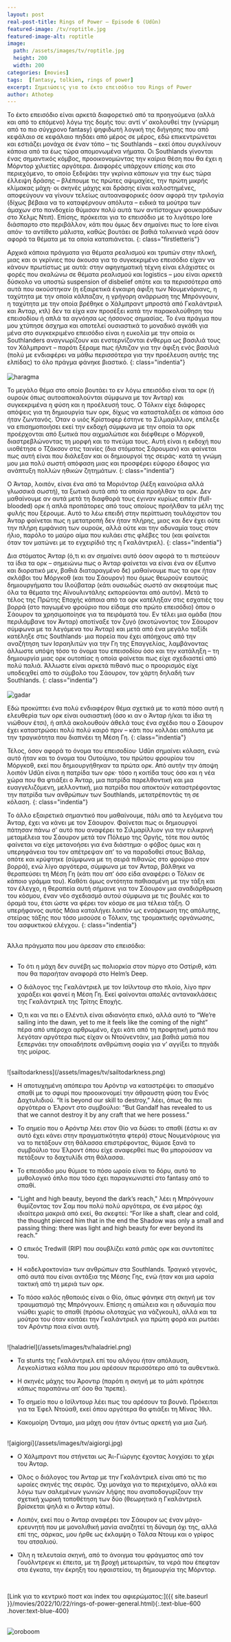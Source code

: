 ```yaml
---
layout: post
real-post-title: Rings of Power – Episode 6 (Udûn)
featured-image: /tv/roptitle.jpg
featured-image-alt: roptitle
image:
  path: /assets/images/tv/roptitle.jpg
  height: 200
  width: 200
categories: [movies]
tags:  [fantasy, tolkien, rings of power]
excerpt: Σημειώσεις για το έκτο επεισόδιο του Rings of Power
author: Athotep
---
```


Το έκτο επεισόδιο είναι αρκετά διαφορετικό από τα προηγούμενα (αλλά και από το επόμενο) λόγω της δομής του: αντί ν’ ακολουθεί την (γνώριμη από το πιο σύγχρονο fantasy) ψηφιδωτή λογική της διήγησης που από κεφάλαιο σε κεφάλαιο πηδάει από μέρος σε μέρος, εδώ επικεντρώνεται και εστιάζει μονάχα σε έναν τόπο – τις Southlands – εκεί όπου συγκλίνουν κάποια από τα έως τώρα απομονωμένα νήματα. Οι Southlands γίνονται ένας σημαντικός κόμβος, προοικονομώντας την καίρια θέση που θα έχει η Μόρντορ χιλιετίες αργότερα. Διαφορές υπάρχουν επίσης και στο περιεχόμενο, το οποίο ξεδιψάει την γκρίνια κάποιων για την έως τώρα έλλειψη δράσης – βλέπουμε τις πρώτες αψιμαχίες, την πρώτη μικρής κλίμακας μάχη· οι σκηνές μάχης και δράσης είναι καλοστημένες, αποφεύγουν να γίνουν τελείως αυτοαναφορικές όσον αφορά την τριλογία (δίχως βέβαια να το καταφέρνουν απόλυτα – ειδικά τα μούτρα των άμαχων στο πανδοχείο θύμισαν πολύ αυτά των αντίστοιχων φουκαράδων στο Χελμς Ντιπ). Επίσης, πρόκειται για το επεισόδιο με το λιγότερο lore διάσπαρτο στο περιβάλλον, κάτι που όμως δεν σημαίνει πως το lore είναι απόν· το αντίθετο μάλιστα, καθώς βουτάει σε βαθιά τολκινικά νερά όσον αφορά τα θέματα με τα οποία καταπιάνεται.
{: class="firstletteris"}

Αρχικά κάποια πράγματα για θέματα ρεαλισμού και τρυπών στην πλοκή, μιας και οι γκρίνιες που άκουσα για το συγκεκριμένο επεισόδιο είχαν να κάνουν πρωτίστως με αυτά: στην αφηγηματική τέχνη είναι ελάχιστες οι φορές που σκαλώνω σε θέματα ρεαλισμού και logistics – μου είναι αρκετά δύσκολο να υποστώ suspension of disbelief οπότε και τα περισσότερα από αυτά που ακούστηκαν (η εξαιρετικά έγκαιρη άφιξη των Νουμενόριανς, η ταχύτητα με την οποία κάλπαζαν, η γρήγορη ανάρρωση της Μπρόνγουιν, η ταχύτητα με την οποία βρέθηκε ο Χάλμπραντ μπροστά από Γκαλάντριελ και Άνταρ, κτλ) δεν τα είχα καν προσέξει κατά την παρακολούθηση του επεισοδίου ή απλά τα αγνόησα ως ήσσονος σημασίας. Το ένα πράγμα που μου χτύπησε άσχημα και αποτελεί ουσιαστικά το μοναδικό αγκάθι για μένα στο συγκεκριμένο επεισόδιο είναι η ευκολία με την οποία οι Southlanders αναγνωρίζουν και ενστερνίζονται ένθερμα ως βασιλιά τους τον Χάλμπραντ – παρότι ξέραμε πως ήλπιζαν για την άφιξη ενός βασιλιά (πολύ με ενδιαφέρει να μάθω περισσότερα για την προέλευση αυτής της ελπίδας) το όλο πράγμα φάνηκε βιαστικό.
{: class="indentia"}  
<br>
![haragma](/assets/images/tv/haragma.png) 
<br>

Το μεγάλο θέμα στο οποίο βουτάει το εν λόγω επεισόδιο είναι τα ορκ (ή ουρούκ όπως αυτοαποκαλούνται σύμφωνα με τον Άνταρ) και συγκεκριμένα η φύση και η προέλευσή τους. Ο Τόλκιν είχε διάφορες απόψεις για τη δημιουργία των ορκ, δίχως να κατασταλάξει σε κάποια όσο ήταν ζωντανός. Όταν ο υιός Κρίστοφερ έστηνε το Σιλμαρίλλιον, επέλεξε να επισημοποιήσει εκεί την εκδοχή σύμφωνα με την οποία τα ορκ προέρχονται από ξωτικά που αιχμαλώτισε και διέφθειρε ο Μόργκοθ, διαστρεβλώνοντας τη μορφή και το πνεύμα τους. Αυτή είναι η εκδοχή που υιοθέτησε ο Τζάκσον στις ταινίες (δια στόματος Σάρουμαν) και φαίνεται πως αυτή είναι που διάλεξαν και οι δημιουργοί της σειράς· κατά τη γνώμη μου μια πολύ σωστή απόφαση μιας και προσφέρει εύφορο έδαφος για ανάπτυξη πολλών ηθικών ζητημάτων.
{: class="indentia"}

Ο Άνταρ, λοιπόν, είναι ένα από τα Μοριόντορ (λέξη καινούρια αλλά γλωσσικά σωστή), τα ξωτικά αυτά από τα οποία προήλθαν τα ορκ. Δεν μαθαίνουμε αν αυτά μετά τη διαφθορά τους έγιναν κυρίως ειπείν (full-blooded) ορκ ή απλά προπάτορες από τους οποίους προήλθαν τα μέλη της φυλής που ξέρουμε. Αυτό το λέω επειδή στην περίπτωση τουλάχιστον του Άνταρ φαίνεται πως η μετατροπή δεν ήταν πλήρης, μιας και δεν έχει ούτε την πλήρη εμφάνιση των ουρούκ, αλλά ούτε και την αδυναμία τους στον ήλιο, παρόλο το μαύρο αίμα που κυλάει στις φλέβες του (και φαίνεται όταν τον ματώνει με το εγχειρίδιό της η Γκαλάντριελ).
{: class="indentia"}

Δια στόματος Άνταρ (ό,τι κι αν σημαίνει αυτό όσον αφορά το τι πιστεύουν τα ίδια τα ορκ – σημειώνω πως ο Άνταρ φαίνεται να είναι ένα ον έξυπνο και διορατικό μεν, βαθιά διαταραγμένο δε) μαθαίνουμε πως τα ορκ ήταν σκλάβοι του Μόργκοθ (και του Σάουρον) που όμως θεωρούν εαυτούς δημιουργήματα του Ιλούβαταρ (κάτι ουσιωδώς σωστό αν σκεφτούμε πως όλα τα θέματα της Αϊνουλιντάλης εκπορεύονται από αυτόν). Μετά το τέλος της Πρώτης Εποχής κάποια από τα ορκ κατέληξαν στις εσχατιές του βορρά (στο παγωμένο φρούριο που είδαμε στο πρώτο επεισόδιο) όπου ο Σάουρον τα χρησιμοποίησε για τα πειράματά του. Εν τέλει μια ομάδα (που περιλάμβανε τον Άνταρ) αποτίναξε τον ζυγό (σκοτώνοντας τον Σάουρον σύμφωνα με τα λεγόμενα του Άνταρ) και μετά από ένα μεγάλο ταξίδι κατέληξε στις Southlands· μια πορεία που έχει απόηχους από την αναζήτηση των Ισραηλιτών για την Γη της Επαγγελίας, λαμβάνοντας άλλωστε υπόψη τόσο το όνομα του επεισοδίου όσο και την κατάληξη – τη δημιουργία μιας ορκ ουτοπίας η οποία φαίνεται πως είχε σχεδιαστεί από πολύ παλιά. Άλλωστε είναι αρκετά πιθανό πως ο προορισμός είχε υποδειχθεί από το σύμβολο του Σάουρον, τον χάρτη δηλαδή των Southlands.
{: class="indentia"}  
<br>
![gadar](/assets/images/tv/gadar.png) 
<br>

Εδώ προκύπτει ένα πολύ ενδιαφέρον θέμα σχετικά με το κατά πόσο αυτή η ελευθερία των ορκ είναι ουσιαστική (όσο κι αν ο Άνταρ ή/και τα ίδια τη νιώθουν έτσι), ή απλά ακολουθούν άθελά τους ένα σχέδιο που ο Σάουρον έχει καταστρώσει πολύ πολύ καιρό πριν – κάτι που κολλάει απόλυτα με την τραγικότητα που διαπνέει τη Μέση Γη.
{: class="indentia"}

Τέλος, όσον αφορά το όνομα του επεισοδίου· Udûn σημαίνει κόλαση, ενώ αυτό ήταν και το όνομα του Ουτούμνο, του πρώτου φρουρίου του Μόργκοθ, εκεί που δημιουργήθηκαν τα πρώτα ορκ. Από αυτήν την άποψη λοιπόν Udûn είναι η πατρίδα των ορκ· τόσο η κοιτίδα τους όσο και η νέα χώρα που θα φτιάξει ο Άνταρ, μια πατρίδα παρελθοντική και μια ευαγγελιζόμενη, μελλοντική, μια πατρίδα που αποκτούν καταστρέφοντας την πατρίδα των ανθρώπων των Southlands, μετατρέποντάς τη σε κόλαση.
{: class="indentia"}

Το άλλο εξαιρετικά σημαντικό που μαθαίνουμε, πάλι από τα λεγόμενα του Άνταρ, έχει να κάνει με τον Σάουρον. Φαίνεται πως οι δημιουργοί πάτησαν πάνω σ’ αυτό που αναφέρει το Σιλμαρίλλιον για την ειλικρινή μεταμέλεια του Σάουρον μετά τον Πόλεμο της Οργής, τότε που αυτός φαίνεται να είχε μετανοήσει για ένα διάστημα· ο φόβος όμως και η υπερηφάνεια του τον απέτρεψαν απ’ το να παραδοθεί στους Βάλαρ, οπότε και κρύφτηκε (σύμφωνα με τη σειρά πιθανώς στο φρούριο στον βορρά), ενώ λίγο αργότερα, σύμφωνα με τον Άνταρ, βάλθηκε να θεραπεύσει τη Μέση Γη (κάτι που απ’ όσο είδα αναφέρει ο Τόλκιν σε κάποιο γράμμα του). Καθότι όμως οντότητα παθιασμένη με την τάξη και τον έλεγχο, η θεραπεία αυτή σήμαινε για τον Σάουρον μια αναδιάρθρωση του κόσμου, έναν νέο σχεδιασμό αυτού σύμφωνα με τις βουλές και το όραμά του, έτσι ώστε να φέρει τον κόσμο σε μια τέλεια τάξη. Ο υπερήφανος αυτός Μάια καταλήγει λοιπόν ως ενσάρκωση της απόλυτης, στείρας τάξης που τόσο μισούσε ο Τόλκιν, της τρομακτικής οργάνωσης, του ασφυκτικού ελέγχου.
{: class="indentia"}  
<br>

Άλλα πράγματα που μου άρεσαν στο επεισόδιο:  
<br>

* Το ότι η μάχη δεν συνέβη ως πολιορκία στον πύργο στο Οστίριθ, κάτι που θα παραήταν αναφορά στο Helm’s Deep.

* Ο διάλογος της Γκαλάντριελ με τον Ισίλντουρ στο πλοίο, λίγο πριν χαράξει και φανεί η Μέση Γη. Εκεί φαίνονται απαλές αντανακλάσεις της Γκαλάντριελ της Τρίτης Εποχής.

* Ό,τι και να πει ο Ελέντιλ είναι αδιανόητα επικό, αλλά αυτό το “We’re sailing into the dawn, yet to me it feels like the coming of the night” πέρα από υπέροχα αρθρωμένο, έχει κάτι από τη προφητική ματιά που λεγόταν αργότερα πως είχαν οι Ντούνεντάιν, μια βαθιά ματιά που ξεπερνάει την οποιαδήποτε ανθρώπινη σοφία για ν’ αγγίξει το πηγάδι της μοίρας.  
<br>
![sailtodarkness](/assets/images/tv/sailtodarkness.png) 
<br>

* Η αποτυχημένη απόπειρα του Αρόντιρ να καταστρέψει το σπασμένο σπαθί με το σφυρί που προοικονομεί την άθραυστη φύση του Ενός Δαχτυλιδιού. “It is beyond our skill to destroy,” λέει, όπως θα πει αργότερα ο Έλροντ στο συμβούλιο: “But Gandalf has revealed to us that we cannot destroy it by any craft that we here possess.”

* Το σημείο που ο Αρόντιρ λέει στον Θίο να δώσει το σπαθί (έστω κι αν αυτό έχει κάνει στην πραγματικότητα φτερά) στους Νουμενόριους για να το πετάξουν στη θάλασσα επιστρέφοντας, θύμισε ξανά το συμβούλιο του Έλροντ όπου είχε αναφερθεί πως θα μπορούσαν να πετάξουν το δαχτυλίδι στη θάλασσα.

* Το επεισόδιο μου θύμισε το πόσο ωραίο είναι το δόρυ, αυτό το μυθολογικό όπλο που τόσο έχει παραγκωνιστεί στο fantasy από το σπαθί.

* "Light and high beauty, beyond the dark’s reach," λέει η Μπρόνγουιν θυμίζοντας τον Σαμ που πολύ πολύ αργότερα, σε ένα μέρος όχι ιδιαίτερα μακριά από εκεί, θα σκεφτεί: “For like a shaft, clear and cold, the thought pierced him that in the end the Shadow was only a small and passing thing: there was light and high beauty for ever beyond its reach.”

* Ο επικός Tredwill (RIP) που σουβλίζει κατά ριπάς ορκ και συντοπίτες του.

* Η «αδελφοκτονία» των ανθρώπων στα Southlands. Τραγικό γεγονός, από αυτά που είναι αντάξια της Μέσης Γης, ενώ ήταν και μια ωραία τακτική από τη μεριά των ορκ.

* Το πόσο καλός ηθοποιός είναι ο Θίο, όπως φάνηκε στη σκηνή με τον τραυματισμό της Μπρόνγουιν. Επίσης η απώλεια και η αδυναμία που νιώθει χωρίς το σπαθί (πρόσω ολοταχώς για νάζγκουλ), αλλά και τα μούτρα του όταν κοιτάει την Γκαλάντριελ για πρώτη φορά και ρωτάει τον Αρόντιρ ποια είναι αυτή.  
<br>
![haladriel](/assets/images/tv/haladriel.png) 
<br>

* Τα stunts της Γκαλάντριελ επί του αλόγου ήταν απόλαυση, Λεγκολίστικα κόλπα που μου αρέσουν περισσότερο από τα αυθεντικά.

* Η σκηνές μάχης του Άροντιρ (παρότι η σκηνή με το μάτι κράτησε κάπως παραπάνω απ’ όσο θα ‘πρεπε).

* Το σημείο που ο Ισίλντουρ λέει πως του αρέσουν τα βουνά. Πρόκειται για τα Έφελ Ντούαθ, εκεί όπου αργότερα θα φτιάξει τη Μίνας Ίθιλ.

* Κακομοίρη Όνταμο, μια μάχη σου ήταν όντως αρκετή για μια ζωή.  
<br>
![aigiorgi](/assets/images/tv/aigiorgi.jpg) 
<br>

* Ο Χάλμπραντ που στήνεται ως Άι-Γιώργης έχοντας λογχίσει το χέρι του Άνταρ.

* Όλος ο διάλογος του Άνταρ με την Γκαλάντριελ είναι από τις πιο ωραίες σκηνές της σειράς. Όχι μονάχα για το περιεχόμενο, αλλά και λόγω των σαλεμένων γωνιών λήψης που αναποδογυρίζουν την σχετική χωρική τοποθέτηση των δύο (θεωρητικά η Γκαλάντριελ βρίσκεται ψηλά κι ο Άνταρ κάτω).

* Λοιπόν, εκεί που ο Άνταρ αναφέρει τον Σάουρον ως έναν μάγο-ερευνητή που με μονολιθική μανία αναζητεί τη δύναμη όχι της, αλλά επί της, σάρκας, μου ήρθε ως έκλαμψη ο Τάλσα Ντουμ και ο γρίφος του ατσαλιού.

* Όλη η τελευταία σκηνή, από το άνοιγμα του φράγματος από τον Γουόλντρεγκ κι έπειτα, με τη βροχή μετεωριτών, τα νερά που έπεφταν στα έγκατα, την έκρηξη του ηφαιστείου, τη δημιουργία της Μόρντορ.  
<br>

[Link για το κεντρικό ποστ και index του αφιερώματος:]({{ site.baseurl }}/movies/2022/10/22/rings-of-power-general.html){:.text-blue-600 .hover:text-blue-400}  
<br>

![oroboom](/assets/images/tv/oroboom.png)